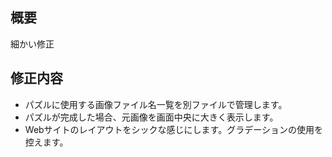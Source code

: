 ## 概要
細かい修正

## 修正内容
- パズルに使用する画像ファイル名一覧を別ファイルで管理します。
- パズルが完成した場合、元画像を画面中央に大きく表示します。
- Webサイトのレイアウトをシックな感じにします。グラデーションの使用を控えます。